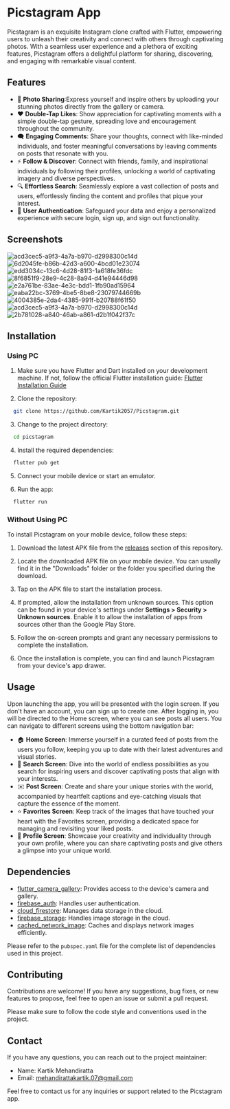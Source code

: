 # Picstagram App

Picstagram is an exquisite Instagram clone crafted with Flutter, empowering users to unleash their creativity and connect with others through captivating photos. With a seamless user experience and a plethora of exciting features, Picstagram offers a delightful platform for sharing, discovering, and engaging with remarkable visual content.

## Features


- :camera_flash: **Photo Sharing**:Express yourself and inspire others by uploading your stunning photos directly from the gallery or camera.
-  :heart: **Double-Tap Likes**: Show appreciation for captivating moments with a simple double-tap gesture, spreading love and encouragement throughout the community.
-  :left_speech_bubble: **Engaging Comments**: Share your thoughts, connect with like-minded individuals, and foster meaningful conversations by leaving comments on posts that resonate with you.
- :zap: **Follow & Discover**: Connect with friends, family, and inspirational individuals by following their profiles, unlocking a world of captivating imagery and diverse perspectives.
- :mag: **Effortless Search**: Seamlessly explore a vast collection of posts and users, effortlessly finding the content and profiles that pique your interest.
- :cop: **User Authentication**: Safeguard your data and enjoy a personalized experience with secure login, sign up, and sign out functionality.

## Screenshots

![acd3cec5-a9f3-4a7a-b970-d2998300c14d](https://user-images.githubusercontent.com/97805371/236949421-e4574c42-a917-45ae-aa0b-6310c29aebee.jpg)
![6d2045fe-b86b-42d3-a600-4bcd01e23074](https://user-images.githubusercontent.com/97805371/236948933-305b2c18-9d22-45f8-9533-3728737b6acf.jpg)
![edd3034c-13c6-4d28-81f3-1a618fe36fdc](https://user-images.githubusercontent.com/97805371/236948928-c171574d-898b-4710-af37-ca7246a01f5e.jpg)
![8f6851f9-28e9-4c28-8a94-d41e94446d98](https://user-images.githubusercontent.com/97805371/236948909-a504148a-aeef-43dd-9672-fa1ea036f1b6.jpg)
![e2a761be-83ae-4e3c-bdd1-1fb90ad15964](https://user-images.githubusercontent.com/97805371/236948894-2ab7d091-c07e-4e67-80e3-4ddb766f26af.jpg)
![eaba22bc-3769-4be5-8be8-23079744669b](https://user-images.githubusercontent.com/97805371/236948865-e794470d-8a1a-4df4-8bf6-03728ed0e010.jpg)
![4004385e-2da4-4385-991f-b20788f61f50](https://user-images.githubusercontent.com/97805371/236948874-2b9e0516-b6ff-4dc6-a2ff-165857857ab1.jpg)
![acd3cec5-a9f3-4a7a-b970-d2998300c14d](https://user-images.githubusercontent.com/97805371/236948815-07034b24-11cb-4f7a-a3c3-509844db980a.jpg)
![2b781028-a840-46ab-a861-d2b1f042f37c](https://user-images.githubusercontent.com/97805371/236948856-2b4336e4-ebef-4b27-a6bd-8331249ed6a9.jpg)



## Installation

### Using PC

1. Make sure you have Flutter and Dart installed on your development machine. If not, follow the official Flutter installation guide: 
[Flutter Installation Guide](https://flutter.dev/docs/get-started/install)

2. Clone the repository:<br>
```bash
  git clone https://github.com/Kartik2057/Picstagram.git
```

3. Change to the project directory:<br>
```bash
  cd picstagram
```

4. Install the required dependencies:<br>
```bash
  flutter pub get
```

5. Connect your mobile device or start an emulator.

6. Run the app:<br>
```bash
  flutter run
```

### Without Using PC

To install Picstagram on your mobile device, follow these steps:

1. Download the latest APK file from the [releases](https://github.com/Kartik2057/myapp/releases) section of this repository.

2. Locate the downloaded APK file on your mobile device. You can usually find it in the "Downloads" folder or the folder you specified during the download.

3. Tap on the APK file to start the installation process.

4. If prompted, allow the installation from unknown sources. This option can be found in your device's settings under **Settings > Security > Unknown sources**. Enable it to allow the installation of apps from sources other than the Google Play Store.

5. Follow the on-screen prompts and grant any necessary permissions to complete the installation.

6. Once the installation is complete, you can find and launch Picstagram from your device's app drawer.

## Usage

Upon launching the app, you will be presented with the login screen. If you don't have an account, you can sign up to create one. After logging in, you will be directed to the Home screen, where you can see posts all users. You can navigate to different screens using the bottom navigation bar:

- :house: **Home Screen**: Immerse yourself in a curated feed of posts from the users you follow, keeping you up to date with their latest adventures and visual stories.
- :mag_right: **Search Screen**: Dive into the world of endless possibilities as you search for inspiring users and discover captivating posts that align with your interests.
- :envelope: **Post Screen**: Create and share your unique stories with the world, accompanied by heartfelt captions and eye-catching visuals that capture the essence of the moment.
- :star: **Favorites Screen**: Keep track of the images that have touched your heart with the Favorites screen, providing a dedicated space for managing and revisiting your liked posts.
- :bust_in_silhouette: **Profile Screen**: Showcase your creativity and individuality through your own profile, where you can share captivating posts and give others a glimpse into your unique world.

## Dependencies

- [flutter_camera_gallery](https://pub.dev/packages/flutter_camera_gallery): Provides access to the device's camera and gallery.
- [firebase_auth](https://pub.dev/packages/firebase_auth): Handles user authentication.
- [cloud_firestore](https://pub.dev/packages/cloud_firestore): Manages data storage in the cloud.
- [firebase_storage](https://pub.dev/packages/firebase_storage): Handles image storage in the cloud.
- [cached_network_image](https://pub.dev/packages/cached_network_image): Caches and displays network images efficiently.

Please refer to the `pubspec.yaml` file for the complete list of dependencies used in this project.

## Contributing

Contributions are welcome! If you have any suggestions, bug fixes, or new features to propose, feel free to open an issue or submit a pull request.

Please make sure to follow the code style and conventions used in the project.


## Contact

If you have any questions, you can reach out to the project maintainer:

- Name: Kartik Mehandiratta
- Email: mehandirattakartik.07@gmail.com

Feel free to contact us for any inquiries or support related to the Picstagram app.




